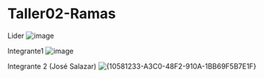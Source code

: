 # Taller02-Ramas

Lider
![image](https://github.com/user-attachments/assets/e726e76a-31d0-45d6-9004-4ae3be4454eb)

Integrante1
![image](https://github.com/user-attachments/assets/17e17bce-bb76-40f8-acad-1db63a1d33a7)

Integrante 2 (José Salazar)
![{10581233-A3C0-48F2-910A-1BB69F5B7E1F}](https://github.com/user-attachments/assets/196deda9-7f90-403c-b17f-d6661ed008bc)
